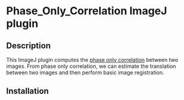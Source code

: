 # Phase_Only_Correlation ImageJ plugin

## Description

This ImageJ plugin computes the [phase only correlation](https://en.wikipedia.org/wiki/Phase_correlation) between two
images. From phase only correlation, we can estimate the translation between two images and then perform basic image
registration.

## Installation

